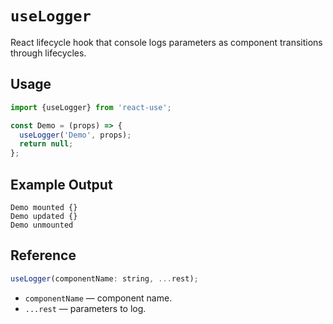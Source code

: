 # `useLogger`

React lifecycle hook that console logs parameters as component transitions through lifecycles.

## Usage

```jsx
import {useLogger} from 'react-use';

const Demo = (props) => {
  useLogger('Demo', props);
  return null;
};
```

## Example Output

```
Demo mounted {}
Demo updated {}
Demo unmounted
```

## Reference

```js
useLogger(componentName: string, ...rest);
```

- `componentName` &mdash; component name.
- `...rest` &mdash; parameters to log.
